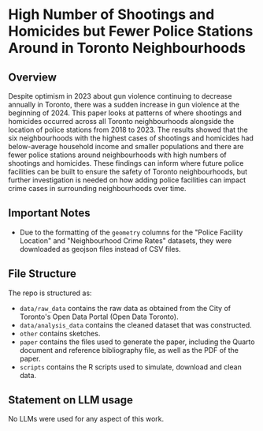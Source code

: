 # High Number of Shootings and Homicides but Fewer Police Stations Around in Toronto Neighbourhoods

## Overview
Despite optimism in 2023 about gun violence continuing to decrease annually in Toronto, there was a sudden increase in gun violence at the beginning of 2024. This paper looks at patterns of where shootings and homicides occurred across all Toronto neighbourhoods alongside the location of police stations from 2018 to 2023. The results showed that the six neighbourhoods with the highest cases of shootings and homicides had below-average household income and smaller populations and there are fewer police stations around neighbourhoods with high numbers of shootings and homicides. These findings can inform where future police facilities can be built to ensure the safety of Toronto neighbourhoods, but further investigation is needed on how adding police facilities can impact crime cases in surrounding neighbourhoods over time.

## Important Notes
- Due to the formatting of the `geometry` columns for the "Police Facility Location" and "Neighbourhood Crime Rates" datasets, they were downloaded as geojson files instead of CSV files.

## File Structure

The repo is structured as:

-   `data/raw_data` contains the raw data as obtained from the City of Toronto's Open Data Portal (Open Data Toronto).
-   `data/analysis_data` contains the cleaned dataset that was constructed.
-   `other` contains sketches.
-   `paper` contains the files used to generate the paper, including the Quarto document and reference bibliography file, as well as the PDF of the paper. 
-   `scripts` contains the R scripts used to simulate, download and clean data.


## Statement on LLM usage

No LLMs were used for any aspect of this work.